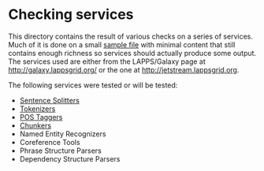 # Checking services

This directory contains the result of various checks on a series of services. Much of it is done on a small [sample file](karen-flies.txt) with minimal content that still contains enough richness so services should actually produce some output. The services used are either from the LAPPS/Galaxy page at http://galaxy.lappsgrid.org/ or the one at http://jetstream.lappsgrid.org.

The following services were tested or will be tested:

- [Sentence Splitters](splitters.md)
- [Tokenizers](tokenizers.md)
- [POS Taggers](taggers.md)
- [Chunkers](chunkers.md)
- Named Entity Recognizers
- Coreference Tools
- Phrase Structure Parsers
- Dependency Structure Parsers

